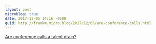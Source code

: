 ```yaml
---
layout: post
microblog: true
date: 2017-12-05 14:16 -0500
guid: http://frankm.micro.blog/2017/12/05/are-conference-calls.html
---
```

[Are conference calls a talent drain?](https://blogs.dxc.technology/2017/12/05/are-conference-calls-a-talent-drain/)
